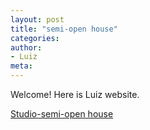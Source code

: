 ```yaml
---
layout: post
title: "semi-open house"
categories:
author:
- Luiz
meta:
---
```

Welcome! Here is Luiz website.

[Studio-semi-open house][2a21c033]

  [2a21c033]: https://shipley-xinyuwang.github.io/3yr-Studio-Flexibility/ "shipley"
